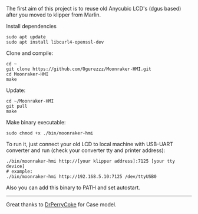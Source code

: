 The first aim of this project is to reuse old Anycubic LCD's (dgus based) after you moved to klipper from Marlin.

Install dependencies
```
sudo apt update
sudo apt install libcurl4-openssl-dev
```

Clone and compile:
```
cd ~
git clone https://github.com/Ogurezzz/Moonraker-HMI.git
cd Moonraker-HMI
make
```
Update:
```
cd ~/Moonraker-HMI
git pull
make
```
Make binary executable:
```
sudo chmod +x ./bin/moonraker-hmi
```
To run it, just connect your old LCD to local machine with USB-UART converter and run (check your converter tty and printer address):
```
./bin/moonraker-hmi http://[your klipper address]:7125 [your tty device]
# example:
./bin/moonraker-hmi http://192.168.5.10:7125 /dev/ttyUSB0
```
Also you can add this binary to PATH and set autostart.

---
Great thanks to [DrPerryCoke](https://github.com/DrPerryCoke) for Case model.
